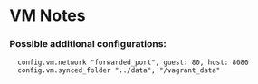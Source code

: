 # VM Notes

### Possible additional configurations:

      config.vm.network "forwarded_port", guest: 80, host: 8080
      config.vm.synced_folder "../data", "/vagrant_data"

